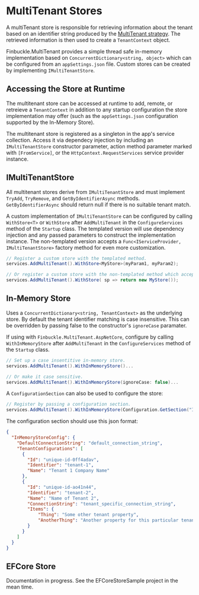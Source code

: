 # MultiTenant Stores

A multiTenant store is responsible for retrieving information about the tenant based on an identifier string produced by the [MultiTenant strategy](Strategies). The retrieved information is then used to create a `TenantContext` object.

Finbuckle.MultiTenant provides a simple thread safe in-memory implementation based on `ConcurrentDictionary<string, object>` which can be configured from an `appSettings.json` file. Custom stores can be created by implementing `IMultiTenantStore`.

## Accessing the Store at Runtime

The multitenant store can be accessed at runtime to add, remote, or retreieve a `TenantContext` in addition to any startup configuration the store implementation may offer (such as the `appSettings.json` configuration supported by the In-Memory Store).

The multitenant store is registered as a singleton in the app's service collection. Access it via dependecy injection by including an `IMultiTenantStore` constructor parameter, action method parameter marked with `[FromService]`, or the `HttpContext.RequestServices` service provider instance.

## IMultiTenantStore
All multitenant stores derive from `IMultiTenantStore` and must implement `TryAdd`, `TryRemove`, and `GetByIdentifierAsync` methods. `GetByIdentifierAsync` should return null if there is no suitable tenant match.

A custom implementation of `IMultiTenantStore` can be configured by calling `WithStore<T>` or `WithStore` after `AddMultiTenant` in the `ConfigureServices` method of the `Startup` class. The templated version will use dependency injection and any passed parameters to construct the implementation instance. The non-templated version accepts a `Func<IServiceProvider, IMultiTenantStore>` factory method for even more customization.

```cs
// Register a custom store with the templated method.
services.AddMultiTenant().WithStore<MyStore>(myParam1, myParam2);

// Or register a custom store with the non-templated method which accepts a factory method.
services.AddMultiTenant().WithStore( sp => return new MyStore());
```

## In-Memory Store
Uses a `ConcurrentDictionary<string, TenantContext>` as the underlying store. By default the tenant identifier matching is case insensitive. This can be overridden by passing false to the constructor's `ignoreCase` paramater.

If using with `Finbuckle.MultiTenant.AspNetCore`, configure by calling `WithInMemoryStore` after `AddMultiTenant` in the `ConfigureServices` method of the `Startup` class.

```cs
// Set up a case insentitive in-memory store.
services.AddMultiTenant().WithInMemoryStore()...

// Or make it case sensitive.
services.AddMultiTenant().WithInMemoryStore(ignoreCase: false)...
```

A `ConfigurationSection` can also be used to configure the store:

```cs
// Register by passing a configuration section.
services.AddMultiTenant().WithInMemoryStore(Configuration.GetSection("InMemoryStoreConfig"))...
```

The configuration section should use this json format:

```json
{
  "InMemoryStoreConfig": {
    "DefaultConnectionString": "default_connection_string",
    "TenantConfigurations": [
      {
        "Id": "unique-id-0ff4adav",
        "Identifier": "tenant-1",
        "Name": "Tenant 1 Company Name"
      },
      {
        "Id": "unique-id-ao41n44",
        "Identifier": "tenant-2",
        "Name": "Name of Tenant 2",
        "ConnectionString": "tenant_specific_connection_string",
        "Items": {
            "Thing": "Some other tenant property",
            "AnotherThing": "Another property for this particular tenant"
        }
      }
    ]
  }
}
```

## EFCore Store
Documentation in progress. See the EFCoreStoreSample project in the mean time.